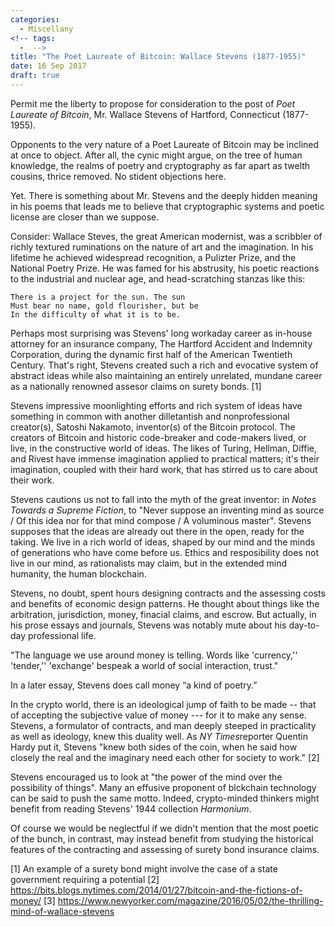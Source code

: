 ```yaml
---
categories:
  - Miscellany
<!-- tags:
  -  -->
title: "The Poet Laureate of Bitcoin: Wallace Stevens (1877-1955)"
date: 16 Sep 2017
draft: true
---
```

Permit me the liberty to propose for consideration to the post of *Poet Laureate of Bitcoin*, Mr. Wallace Stevens of Hartford, Connecticut (1877-1955). 

Opponents to the very nature of a Poet Laureate of Bitcoin may be inclined at once to object. After all, the cynic might argue, on the tree of human knowledge, the realms of poetry and cryptography as far apart as twelth cousins, thrice removed. No stident objections here.

Yet. There is something about Mr. Stevens and the deeply hidden meaning in his poems that leads me to believe that cryptographic systems and poetic license are closer than we suppose. 

Consider: Wallace Steves, the great American modernist, was a scribbler of richly textured ruminations on the nature of art and the imagination. In his lifetime he achieved widespread recognition, a Pulizter Prize, and the National Poetry Prize. He was famed for his abstrusity, his poetic reactions to the industrial and nuclear age, and head-scratching stanzas like this:

    There is a project for the sun. The sun
    Must bear no name, gold flourisher, but be
    In the difficulty of what it is to be.

Perhaps most surprising was Stevens' long workaday career as in-house attorney for an insurance company, The Hartford Accident and Indemnity Corporation, during the dynamic first half of the American Twentieth Century. That's right, Stevens created such a rich and evocative system of abstract ideas while also maintaining an entirely unrelated, mundane career as a nationally renowned assesor claims on surety bonds. [1] 

Stevens impressive moonlighting efforts and rich system of ideas have something in common with another dilletantish and nonprofessional creator(s), Satoshi Nakamoto, inventor(s) of the Bitcoin protocol. The creators of Bitcoin and historic code-breaker and code-makers lived, or live, in the constructive world of ideas. The likes of Turing, Hellman, Diffie, and Rivest have immense imagination applied to practical matters; it's their imagination, coupled with their hard work, that has stirred us to care about their work. 

Stevens cautions us not to fall into the myth of the great inventor: in *Notes Towards a Supreme Fiction*, to "Never suppose an inventing mind as source / Of this idea nor for that mind compose / A voluminous master". Stevens supposes that the ideas are already out there in the open, ready for the taking. We live in a rich world of ideas, shaped by our mind and the minds of generations who have come before us. Ethics and resposibility does not live in our mind, as rationalists may claim, but in the extended mind humanity, the  human blockchain. 

Stevens, no doubt, spent hours designing contracts and the assessing costs and benefits of economic design patterns. He thought about things like the arbitration, jurisdiction, money, finacial claims, and escrow. But actually, in his prose essays and journals, Stevens was notably mute about his day-to-day professional life. 

"The language we use around money is telling. Words like 'currency,'' 'tender,'' 'exchange' bespeak a world of social interaction, trust."

In a later essay, Stevens does call money “a kind of poetry.” 

In the crypto world, there is an ideological jump of faith to be made -- that of accepting the subjective value of money --- for it to make any sense. Stevens, a formulator of contracts, and man deeply steeped in practicality as well as ideology, knew this duality well. As *NY Times*reporter Quentin Hardy put it, Stevens "knew both sides of the coin, when he said how closely the real and the imaginary need each other for society to work." [2] 

Stevens encouraged us to look at "the power of the mind over the possibility of things". Many an effusive proponent of blckchain technology can be said to push the same motto. Indeed, crypto-minded thinkers might benefit from reading Stevens' 1944 collection *Harmonium*. 

Of course we would be neglectful if we didn't mention that the most poetic of the bunch, in contrast, may instead benefit from studying the historical features of the contracting and assessing of surety bond insurance claims. 


[1] An example of a surety bond might involve the case of a state government requiring a potential 
[2] https://bits.blogs.nytimes.com/2014/01/27/bitcoin-and-the-fictions-of-money/
[3] https://www.newyorker.com/magazine/2016/05/02/the-thrilling-mind-of-wallace-stevens


